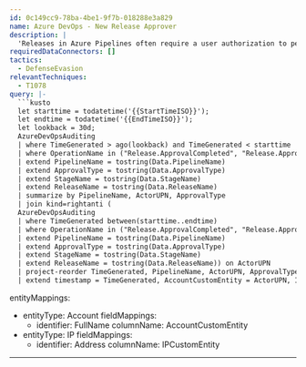 ```yaml
---
id: 0c149cc9-78ba-4be1-9f7b-018288e3a829
name: Azure DevOps - New Release Approver
description: |
  'Releases in Azure Pipelines often require a user authorization to perform the release. An attacker that has compromised a build may look to self-approve a release using a compromised account to avoid user focus on that release. This query looks for release approvers in pipelines where they have not approved a release in the last 30 days. This query can have a significant false positive rate so its best suited as a hunting query rather than a detection.'
requiredDataConnectors: []
tactics:
  - DefenseEvasion
relevantTechniques:
  - T1078
query: |-
  ```kusto
  let starttime = todatetime('{{StartTimeISO}}');
  let endtime = todatetime('{{EndTimeISO}}');
  let lookback = 30d;
  AzureDevOpsAuditing
  | where TimeGenerated > ago(lookback) and TimeGenerated < starttime
  | where OperationName in ("Release.ApprovalCompleted", "Release.ApprovalsCompleted")
  | extend PipelineName = tostring(Data.PipelineName)
  | extend ApprovalType = tostring(Data.ApprovalType)
  | extend StageName = tostring(Data.StageName)
  | extend ReleaseName = tostring(Data.ReleaseName)
  | summarize by PipelineName, ActorUPN, ApprovalType
  | join kind=rightanti (
  AzureDevOpsAuditing
  | where TimeGenerated between(starttime..endtime)
  | where OperationName in ("Release.ApprovalCompleted", "Release.ApprovalsCompleted")
  | extend PipelineName = tostring(Data.PipelineName)
  | extend ApprovalType = tostring(Data.ApprovalType)
  | extend StageName = tostring(Data.StageName)
  | extend ReleaseName = tostring(Data.ReleaseName)) on ActorUPN
  | project-reorder TimeGenerated, PipelineName, ActorUPN, ApprovalType, StageName, ReleaseName, IpAddress, UserAgent, AuthenticationMechanism
  | extend timestamp = TimeGenerated, AccountCustomEntity = ActorUPN, IPCustomEntity = IpAddress
  ```
entityMappings:
  - entityType: Account
    fieldMappings:
      - identifier: FullName
        columnName: AccountCustomEntity
  - entityType: IP
    fieldMappings:
      - identifier: Address
        columnName: IPCustomEntity
---
```


